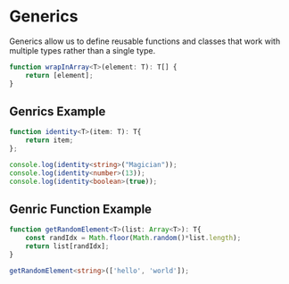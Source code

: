 # Generics

Generics allow us to define reusable functions and classes that work with multiple types rather than a single type.

```ts
function wrapInArray<T>(element: T): T[] {
    return [element];
}
```

## Genrics Example
```ts
function identity<T>(item: T): T{
    return item;
};

console.log(identity<string>("Magician"));
console.log(identity<number>(13));
console.log(identity<boolean>(true));
```

## Genric Function Example
```ts
function getRandomElement<T>(list: Array<T>): T{
    const randIdx = Math.floor(Math.random()*list.length);
    return list[randIdx];
}

getRandomElement<string>(['hello', 'world']);
```